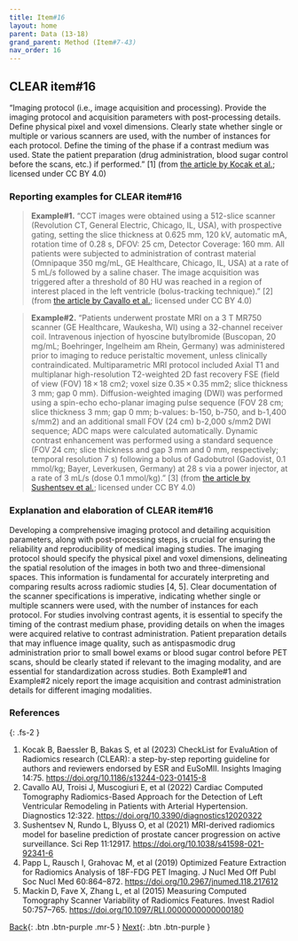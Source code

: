 ```yaml
---
title: Item#16
layout: home
parent: Data (13-18)
grand_parent: Method (Item#7-43)
nav_order: 16
---
```


## CLEAR item#16


“Imaging protocol (i.e., image acquisition and processing). Provide the imaging protocol and acquisition parameters with post-processing details. Define physical pixel and voxel dimensions. Clearly state whether single or multiple or various scanners are used, with the number of instances for each protocol. Define the timing of the phase if a contrast medium was used. State the patient preparation (drug administration, blood sugar control before the scans, etc.) if performed.” [1] (from [the article by Kocak et al.](https://insightsimaging.springeropen.com/articles/10.1186/s13244-023-01415-8); licensed under CC BY 4.0)


### Reporting examples for CLEAR item#16

> **Example#1.** “CCT images were obtained using a 512-slice scanner (Revolution CT, General Electric, Chicago, IL, USA), with prospective gating, setting the slice thickness at 0.625 mm, 120 kV, automatic mA, rotation time of 0.28 s, DFOV: 25 cm, Detector Coverage: 160 mm. All patients were subjected to administration of contrast material (Omnipaque 350 mg/mL, GE Healthcare, Chicago, IL, USA) at a rate of 5 mL/s followed by a saline chaser. The image acquisition was triggered after a threshold of 80 HU was reached in a region of interest placed in the left ventricle (bolus-tracking technique).” [2] (from [the article by Cavallo et al.](https://doi.org/10.3390/diagnostics12020322); licensed under CC BY 4.0)

> **Example#2.** “Patients underwent prostate MRI on a 3 T MR750 scanner (GE Healthcare, Waukesha, WI) using a 32-channel receiver coil. Intravenous injection of hyoscine butylbromide (Buscopan, 20 mg/mL; Boehringer, Ingelheim am Rhein, Germany) was administered prior to imaging to reduce peristaltic movement, unless clinically contraindicated. Multiparametric MRI protocol included Axial T1 and multiplanar high-resolution T2-weighted 2D fast recovery FSE (field of view (FOV) 18 × 18 cm2; voxel size 0.35 × 0.35 mm2; slice thickness 3 mm; gap 0 mm). Diffusion-weighted imaging (DWI) was performed using a spin-echo echo-planar imaging pulse sequence (FOV 28 cm; slice thickness 3 mm; gap 0 mm; b-values: b-150, b-750, and b-1,400 s/mm2) and an additional small FOV (24 cm) b-2,000 s/mm2 DWI sequence; ADC maps were calculated automatically. Dynamic contrast enhancement was performed using a standard sequence (FOV 24 cm; slice thickness and gap 3 mm and 0 mm, respectively; temporal resolution 7 s) following a bolus of Gadobutrol (Gadovist, 0.1 mmol/kg; Bayer, Leverkusen, Germany) at 28 s via a power injector, at a rate of 3 mL/s (dose 0.1 mmol/kg).” [3] (from [the article by Sushentsev et al.](https://doi.org/10.1038/s41598-021-92341-6); licensed under CC BY 4.0)

### Explanation and elaboration of CLEAR item#16

Developing a comprehensive imaging protocol and detailing acquisition parameters, along with post-processing steps, is crucial for ensuring the reliability and reproducibility of medical imaging studies. The imaging protocol should specify the physical pixel and voxel dimensions, delineating the spatial resolution of the images in both two and three-dimensional spaces. This information is fundamental for accurately interpreting and comparing results across radiomic studies [4, 5]. Clear documentation of the scanner specifications is imperative, indicating whether single or multiple scanners were used, with the number of instances for each protocol. For studies involving contrast agents, it is essential to specify the timing of the contrast medium phase, providing details on when the images were acquired relative to contrast administration. Patient preparation details that may influence image quality, such as antispasmodic drug administration prior to small bowel exams or blood sugar control before PET scans, should be clearly stated if relevant to the imaging modality, and are essential for standardization across studies. Both Example#1 and Example#2 nicely report the image acquisition and contrast administration details for different imaging modalities.

### References

{: .fs-2 }

1. 	Kocak B, Baessler B, Bakas S, et al (2023) CheckList for EvaluAtion of Radiomics research (CLEAR): a step-by-step reporting guideline for authors and reviewers endorsed by ESR and EuSoMII. Insights Imaging 14:75. https://doi.org/10.1186/s13244-023-01415-8
2. 	Cavallo AU, Troisi J, Muscogiuri E, et al (2022) Cardiac Computed Tomography Radiomics-Based Approach for the Detection of Left Ventricular Remodeling in Patients with Arterial Hypertension. Diagnostics 12:322. https://doi.org/10.3390/diagnostics12020322
3. 	Sushentsev N, Rundo L, Blyuss O, et al (2021) MRI-derived radiomics model for baseline prediction of prostate cancer progression on active surveillance. Sci Rep 11:12917. https://doi.org/10.1038/s41598-021-92341-6
4. 	Papp L, Rausch I, Grahovac M, et al (2019) Optimized Feature Extraction for Radiomics Analysis of 18F-FDG PET Imaging. J Nucl Med Off Publ Soc Nucl Med 60:864–872. https://doi.org/10.2967/jnumed.118.217612
5. 	Mackin D, Fave X, Zhang L, et al (2015) Measuring Computed Tomography Scanner Variability of Radiomics Features. Invest Radiol 50:757–765. https://doi.org/10.1097/RLI.0000000000000180

[Back](https://radiomic.github.io/CLEAR-E3/docs/Method%20(Item%207-43)/Data%20(13-18)/Item15.html){: .btn .btn-purple .mr-5 }
[Next](https://radiomic.github.io/CLEAR-E3/docs/Method%20(Item%207-43)/Data%20(13-18)/Item17.html){: .btn .btn-purple   }
